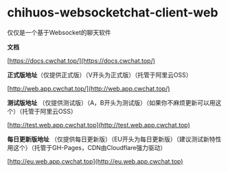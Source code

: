 # chihuos-websocketchat-client-web

仅仅是一个基于Websocket的聊天软件

__文档__ 

[https://docs.cwchat.top/](https://docs.cwchat.top/)

__正式版地址__（仅提供正式版）（V开头为正式版）（托管于阿里云OSS）

[http://web.app.cwchat.top/](http://web.app.cwchat.top/)

__测试版地址__ （仅提供测试版）（A，B开头为测试版）（如果你不麻烦更新可以用这个）（托管于阿里云OSS）

[http://test.web.app.cwchat.top](http://test.web.app.cwchat.top)

__每日更新版地址__ （仅提供每日更新版）（EU开头为每日更新版）（建议测试新特性用这个）（托管于GH-Pages，CDN由Cloudflare强力驱动）

[http://eu.web.app.cwchat.top](http://eu.web.app.cwchat.top)

